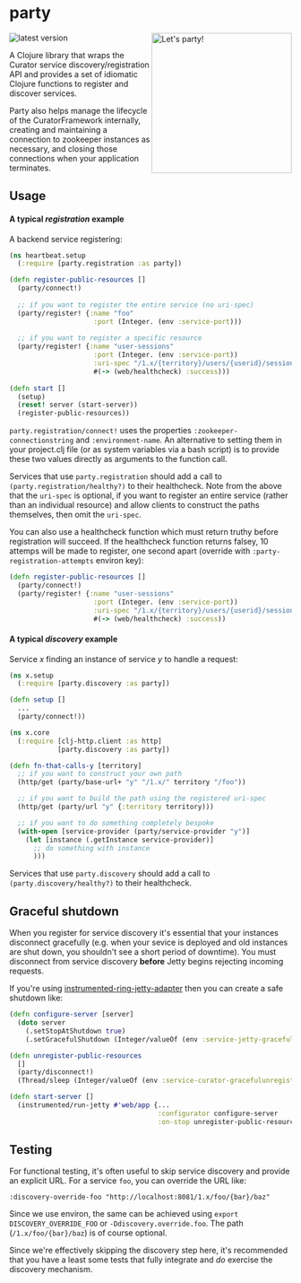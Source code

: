 # party

<img src="https://upload.wikimedia.org/wikipedia/commons/c/c3/Party_icon.svg" alt="Let's party!" title="Let's party!" align="right" width="250"/>

![latest version](http://clojars.brislabs.com/party/latest-version.svg)

A Clojure library that wraps the Curator service discovery/registration API and provides a set of idiomatic Clojure functions to register and discover services. 

Party also helps manage the lifecycle of the CuratorFramework internally, creating and maintaining a connection to zookeeper instances as necessary, and closing those connections when your application terminates.

## Usage

#### A typical _registration_ example

A backend service registering:

```clj
(ns heartbeat.setup
  (:require [party.registration :as party])

(defn register-public-resources []
  (party/connect!)
  
  ;; if you want to register the entire service (no uri-spec)
  (party/register! {:name "foo"
                     :port (Integer. (env :service-port)))
                     
  ;; if you want to register a specific resource
  (party/register! {:name "user-sessions"
                     :port (Integer. (env :service-port))
                     :uri-spec "/1.x/{territory}/users/{userid}/sessions/{devicetype}/{app}"}
                     #(-> (web/healthcheck) :success)))
                     
(defn start []
  (setup)
  (reset! server (start-server))
  (register-public-resources))
```

`party.registration/connect!` uses the properties `:zookeeper-connectionstring` and `:environment-name`. An alternative to setting them in your project.clj file (or as system variables via a bash script) is to provide these two values directly as arguments to the function call.

Services that use `party.registration` should add a call to `(party.registration/healthy?)` to their healthcheck. Note from the above that the `uri-spec` is optional, if you want to register an entire service (rather than an individual resource) and allow clients to construct the paths themselves, then omit the `uri-spec`.

You can also use a healthcheck function which must return truthy before registration will succeed. If the healthcheck function returns falsey, 10 attemps will be made to register, one second apart (override with `:party-registration-attempts` environ key):

```clj
(defn register-public-resources []
  (party/connect!)
  (party/register! {:name "user-sessions"
                     :port (Integer. (env :service-port))
                     :uri-spec "/1.x/{territory}/users/{userid}/sessions/{devicetype}/{app}"}
                     #(-> (web/healthcheck) :success))
```

#### A typical _discovery_ example

Service _x_ finding an instance of service _y_ to handle a request:

```clj
(ns x.setup
  (:require [party.discovery :as party])

(defn setup []
  ...
  (party/connect!))
```

```clj
(ns x.core
  (:require [clj-http.client :as http]
            [party.discovery :as party])

(defn fn-that-calls-y [territory]
  ;; if you want to construct your own path
  (http/get (party/base-url+ "y" "/1.x/" territory "/foo"))

  ;; if you want to build the path using the registered uri-spec
  (http/get (party/url "y" {:territory territory)))

  ;; if you want to do something completely bespoke
  (with-open [service-provider (party/service-provider "y")]
    (let [instance (.getInstance service-provider)]
      ;; do something with instance
      )))

```

Services that use `party.discovery` should add a call to `(party.discovery/healthy?)` to their healthcheck.

## Graceful shutdown

When you register for service discovery it's essential that your instances disconnect gracefully (e.g. when your sevice is deployed and old instances are shut down, you shouldn't see a short period of downtime). You must disconnect from service discovery **before** Jetty begins rejecting incoming requests.

If you're using [instrumented-ring-jetty-adapter](https://github.com/mixradio/instrumented-ring-jetty-adapter) then you can create a safe shutdown like:

```clj
(defn configure-server [server]
  (doto server
    (.setStopAtShutdown true)
    (.setGracefulShutdown (Integer/valueOf (env :service-jetty-gracefulshutdown-millis)))))

(defn unregister-public-resources
  []
  (party/disconnect!)
  (Thread/sleep (Integer/valueOf (env :service-curator-gracefulunregister-millis))))

(defn start-server []
  (instrumented/run-jetty #'web/app {...
                                     :configurator configure-server
                                     :on-stop unregister-public-resources}))
```

## Testing

For functional testing, it's often useful to skip service discovery and provide an explicit URL. For a service `foo`, you can override the URL like:

```
:discovery-override-foo "http://localhost:8081/1.x/foo/{bar}/baz"
```

Since we use environ, the same can be achieved using `export DISCOVERY_OVERRIDE_FOO` or `-Ddiscovery.override.foo`. The path (`/1.x/foo/{bar}/baz`) is of course optional.

Since we're effectively skipping the discovery step here, it's recommended that you have a least some tests that fully integrate and _do_ exercise the discovery mechanism.
